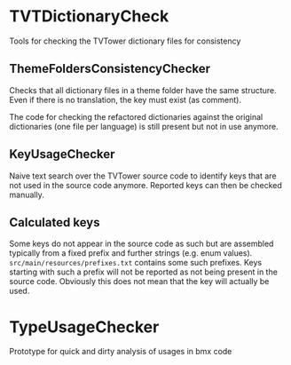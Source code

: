 # TVTDictionaryCheck
Tools for checking the TVTower dictionary files for consistency

## ThemeFoldersConsistencyChecker

Checks that all dictionary files in a theme folder have the same structure.
Even if there is no translation, the key must exist (as comment).

The code for checking the refactored dictionaries against the original dictionaries (one file per language) is still present but not in use anymore.

## KeyUsageChecker

Naive text search over the TVTower source code to identify keys that are not used in the source code anymore.
Reported keys can then be checked manually.

## Calculated keys

Some keys do not appear in the source code as such but are assembled typically from a fixed prefix and further strings (e.g. enum values).
`src/main/resources/prefixes.txt` contains some such prefixes.
Keys starting with such a prefix will not be reported as not being present in the source code.
Obviously this does not mean that the key will actually be used.

# TypeUsageChecker

Prototype for quick and dirty analysis of usages in bmx code